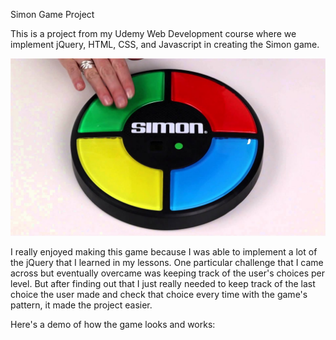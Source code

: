Simon Game Project

This is a project from my Udemy Web Development course where we implement jQuery, HTML, CSS, and Javascript in creating the Simon game.

![simon_image](simon.jpg)  


I really enjoyed making this game because I was able to implement a lot of the jQuery that I learned in my lessons.
One particular challenge that I came across but eventually overcame was keeping track of the user's choices per level. But after finding out that I just really needed to keep track of the last choice the user made and check that choice every time with the game's pattern, it made the project easier.

Here's a demo of how the game looks and works:
